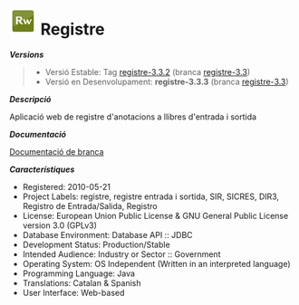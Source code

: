 # ![Logo](https://github.com/GovernIB/maven/raw/binaris/registre/projectinfo_Attachments/icon.jpg)  Registre

***Versions***

> - Versió Estable: Tag [registre-3.3.2](../../tree/registre-3.3.2) (branca [registre-3.3](../../tree/registre-3.3))
> - Versió en Desenvolupament: __registre-3.3.3__ (branca [registre-3.3](../../tree/registre-3.3))

***Descripció***

Aplicació web de registre d'anotacions a llibres d'entrada i sortida

***Documentació***

[Documentació de branca](https://github.com/GovernIB/registre/blob/registre-3.3/README.md#documentaci%C3%B3)

***Característiques***

* Registered: 2010-05-21 
* Project Labels: registre, registre entrada i sortida, SIR, SICRES, DIR3, Registro de Entrada/Salida, Registro
* License: European Union Public License & GNU General Public License version 3.0 (GPLv3)
* Database Environment: Database API :: JDBC
* Development Status: Production/Stable
* Intended Audience: Industry or Sector :: Government
* Operating System: OS Independent (Written in an interpreted language)
* Programming Language: Java
* Translations: Catalan & Spanish
* User Interface: Web-based




